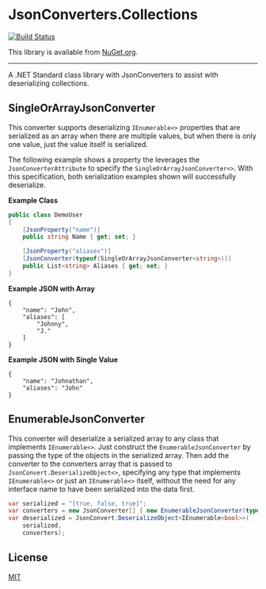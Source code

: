 # JsonConverters.Collections

[![Build Status](https://kyleherzog.visualstudio.com/JsonConverters.Collections/_apis/build/status/JsonConverters.Collections?branchName=master)](https://kyleherzog.visualstudio.com/JsonConverters.Collections/_build/latest?definitionId=3&branchName=master)

This library is available from [NuGet.org](https://www.nuget.org/packages/JsonConverters.Collections/).

--------------------------

A .NET Standard class library with JsonConverters to assist with deserializing collections.

## SingleOrArrayJsonConverter
This converter supports deserializing `IEnumerable<>` properties that are serialized as an array when there are multiple values, but when there is only one value, just the value itself is serialized.

The following example shows a property the leverages the `JsonConverterAttribute` to specify the `SingleOrArrayJsonConverter<>`.  With this specification, both serialization examples shown will successfully deserialize.

**Example Class**
```c#
public class DemoUser
{
    [JsonProperty("name")]
    public string Name { get; set; }

    [JsonProperty("aliases")]
    [JsonConverter(typeof(SingleOrArrayJsonConverter<string>))]
    public List<string> Aliases { get; set; }
}
```

**Example JSON with Array**
```
{
    "name": "John",
    "aliases": [
        "Johnny",
        "J."
    ]
}
```

**Example JSON with Single Value**
```
{
    "name": "Johnathan",
    "aliases": "John"
}
```

## EnumerableJsonConverter
This converter will deserialize a serialized array to any class that implements `IEnumerable<>`. Just construct the `EnumerableJsonConverter` by passing the type of the objects in the serialized array.  Then add the converter to the converters array that is passed to `JsonConvert.DeserializeObject<>`, specifying any type that implements `IEnumerable<>` or just an `IEnumerable<>` itself, without the need for any interface name to have been serialized into the data first. 

```c#
var serialized = "[true, false, true]";
var converters = new JsonConverter[] { new EnumerableJsonConverter(typeof(bool)) };
var deserialized = JsonConvert.DeserializeObject<IEnumerable<bool>>(
    serialized, 
    converters);
```

## License
[MIT](LICENSE)